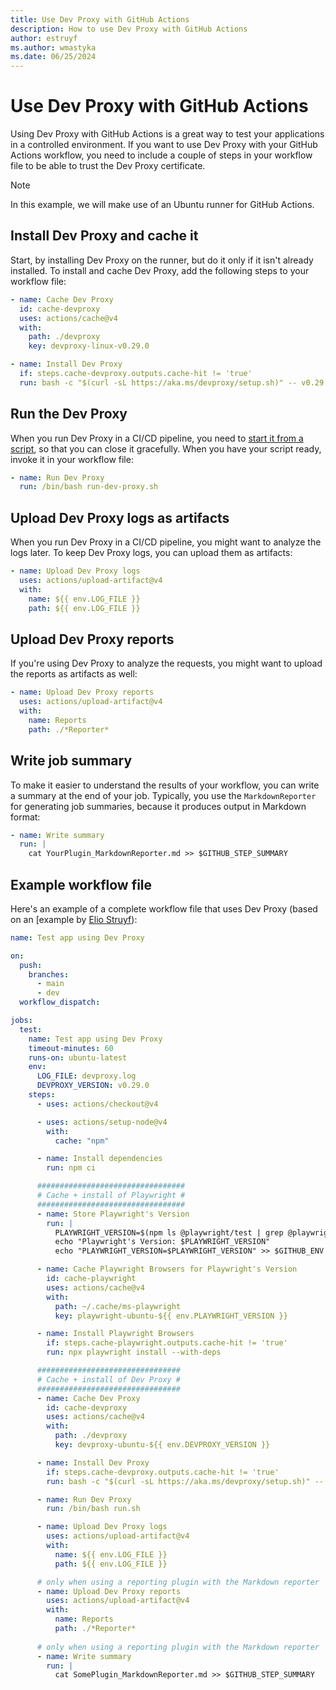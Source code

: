 ```yaml
---
title: Use Dev Proxy with GitHub Actions
description: How to use Dev Proxy with GitHub Actions
author: estruyf
ms.author: wmastyka
ms.date: 06/25/2024
---
```


# Use Dev Proxy with GitHub Actions

Using Dev Proxy with GitHub Actions is a great way to test your applications in a controlled environment. If you want to use Dev Proxy with your GitHub Actions workflow, you need to include a couple of steps in your workflow file to be able to trust the Dev Proxy certificate.

> [!NOTE]
> In this example, we will make use of an Ubuntu runner for GitHub Actions.

## Install Dev Proxy and cache it

Start, by installing Dev Proxy on the runner, but do it only if it isn't already installed. To install and cache Dev Proxy, add the following steps to your workflow file:

```yaml
- name: Cache Dev Proxy
  id: cache-devproxy
  uses: actions/cache@v4
  with:
    path: ./devproxy
    key: devproxy-linux-v0.29.0

- name: Install Dev Proxy
  if: steps.cache-devproxy.outputs.cache-hit != 'true'
  run: bash -c "$(curl -sL https://aka.ms/devproxy/setup.sh)" -- v0.29.0
```

## Run the Dev Proxy

When you run Dev Proxy in a CI/CD pipeline, you need to [start it from a script](./use-dev-proxy-in-ci-cd-overview.md), so that you can close it gracefully. When you have your script ready, invoke it in your workflow file:

```yaml
- name: Run Dev Proxy
  run: /bin/bash run-dev-proxy.sh
```

## Upload Dev Proxy logs as artifacts

When you run Dev Proxy in a CI/CD pipeline, you might want to analyze the logs later. To keep Dev Proxy logs, you can upload them as artifacts:

```yaml
- name: Upload Dev Proxy logs
  uses: actions/upload-artifact@v4
  with:
    name: ${{ env.LOG_FILE }}
    path: ${{ env.LOG_FILE }}
```

## Upload Dev Proxy reports

If you're using Dev Proxy to analyze the requests, you might want to upload the reports as artifacts as well:

```yaml
- name: Upload Dev Proxy reports
  uses: actions/upload-artifact@v4
  with:
    name: Reports
    path: ./*Reporter*
```

## Write job summary

To make it easier to understand the results of your workflow, you can write a summary at the end of your job. Typically, you use the `MarkdownReporter` for generating job summaries, because it produces output in Markdown format:

```yaml
- name: Write summary
  run: |
    cat YourPlugin_MarkdownReporter.md >> $GITHUB_STEP_SUMMARY
```

## Example workflow file

Here's an example of a complete workflow file that uses Dev Proxy (based on an [example by [Elio Struyf](https://www.eliostruyf.com/playwright-microsoft-dev-proxy-github-actions/)):

```yaml
name: Test app using Dev Proxy

on:
  push:
    branches:
      - main
      - dev
  workflow_dispatch:

jobs:
  test:
    name: Test app using Dev Proxy
    timeout-minutes: 60
    runs-on: ubuntu-latest
    env:
      LOG_FILE: devproxy.log
      DEVPROXY_VERSION: v0.29.0
    steps:
      - uses: actions/checkout@v4

      - uses: actions/setup-node@v4
        with:
          cache: "npm"

      - name: Install dependencies
        run: npm ci

      #################################
      # Cache + install of Playwright #
      #################################
      - name: Store Playwright's Version
        run: |
          PLAYWRIGHT_VERSION=$(npm ls @playwright/test | grep @playwright | sed 's/.*@//')
          echo "Playwright's Version: $PLAYWRIGHT_VERSION"
          echo "PLAYWRIGHT_VERSION=$PLAYWRIGHT_VERSION" >> $GITHUB_ENV          

      - name: Cache Playwright Browsers for Playwright's Version
        id: cache-playwright
        uses: actions/cache@v4
        with:
          path: ~/.cache/ms-playwright
          key: playwright-ubuntu-${{ env.PLAYWRIGHT_VERSION }}

      - name: Install Playwright Browsers
        if: steps.cache-playwright.outputs.cache-hit != 'true'
        run: npx playwright install --with-deps

      ################################
      # Cache + install of Dev Proxy #
      ################################
      - name: Cache Dev Proxy
        id: cache-devproxy
        uses: actions/cache@v4
        with:
          path: ./devproxy
          key: devproxy-ubuntu-${{ env.DEVPROXY_VERSION }}

      - name: Install Dev Proxy
        if: steps.cache-devproxy.outputs.cache-hit != 'true'
        run: bash -c "$(curl -sL https://aka.ms/devproxy/setup.sh)" -- ${{ env.DEVPROXY_VERSION }}

      - name: Run Dev Proxy
        run: /bin/bash run.sh

      - name: Upload Dev Proxy logs
        uses: actions/upload-artifact@v4
        with:
          name: ${{ env.LOG_FILE }}
          path: ${{ env.LOG_FILE }}

      # only when using a reporting plugin with the Markdown reporter
      - name: Upload Dev Proxy reports
        uses: actions/upload-artifact@v4
        with:
          name: Reports
          path: ./*Reporter*
      
      # only when using a reporting plugin with the Markdown reporter
      - name: Write summary
        run: |
          cat SomePlugin_MarkdownReporter.md >> $GITHUB_STEP_SUMMARY
```
